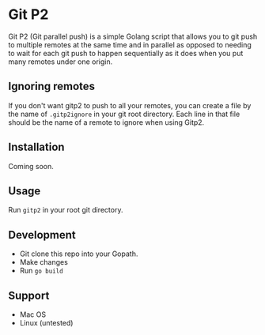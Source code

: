 # Git P2

Git P2 (Git parallel push) is a simple Golang script that allows you to git push to multiple remotes at the same time and in parallel as opposed to needing to wait for each git push to happen sequentially as it does when you put many remotes under one origin.

## Ignoring remotes
If you don't want gitp2 to push to all your remotes, you can create a file by the name of `.gitp2ignore` in your git root directory. Each line in that file should be the name of a remote to ignore when using Gitp2.

## Installation
Coming soon.

## Usage
Run `gitp2` in your root git directory.

## Development

- Git clone this repo into your Gopath.
- Make changes
- Run `go build`

## Support

- Mac OS
- Linux (untested)